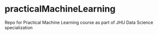 # practicalMachineLearning
Repo for Practical Machine Learning course as part of JHU Data Science specialization
